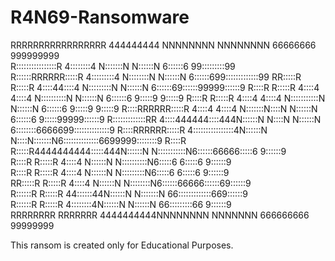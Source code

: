 # R4N69-Ransomware
RRRRRRRRRRRRRRRRR          444444444  NNNNNNNN        NNNNNNNN        66666666  999999999     
R::::::::::::::::R        4::::::::4  N:::::::N       N::::::N       6::::::6 99:::::::::99   
R::::::RRRRRR:::::R      4:::::::::4  N::::::::N      N::::::N      6::::::699:::::::::::::99 
RR:::::R     R:::::R    4::::44::::4  N:::::::::N     N::::::N     6::::::69::::::99999::::::9
  R::::R     R:::::R   4::::4 4::::4  N::::::::::N    N::::::N    6::::::6 9:::::9     9:::::9
  R::::R     R:::::R  4::::4  4::::4  N:::::::::::N   N::::::N   6::::::6  9:::::9     9:::::9
  R::::RRRRRR:::::R  4::::4   4::::4  N:::::::N::::N  N::::::N  6::::::6    9:::::99999::::::9
  R:::::::::::::RR  4::::444444::::444N::::::N N::::N N::::::N 6::::::::6666699::::::::::::::9
  R::::RRRRRR:::::R 4::::::::::::::::4N::::::N  N::::N:::::::N6::::::::::::::6699999::::::::9 
  R::::R     R:::::R4444444444:::::444N::::::N   N:::::::::::N6::::::66666:::::6    9::::::9  
  R::::R     R:::::R          4::::4  N::::::N    N::::::::::N6:::::6     6:::::6  9::::::9   
  R::::R     R:::::R          4::::4  N::::::N     N:::::::::N6:::::6     6:::::6 9::::::9     
RR:::::R     R:::::R          4::::4  N::::::N      N::::::::N6::::::66666::::::69::::::9   
R::::::R     R:::::R        44::::::44N::::::N       N:::::::N 66:::::::::::::669::::::9      
R::::::R     R:::::R        4::::::::4N::::::N        N::::::N   66:::::::::66 9::::::9       
 RRRRRRRR     RRRRRRR        4444444444NNNNNNNN         NNNNNNN     666666666  99999999 
 
This ransom is created only for Educational Purposes.
